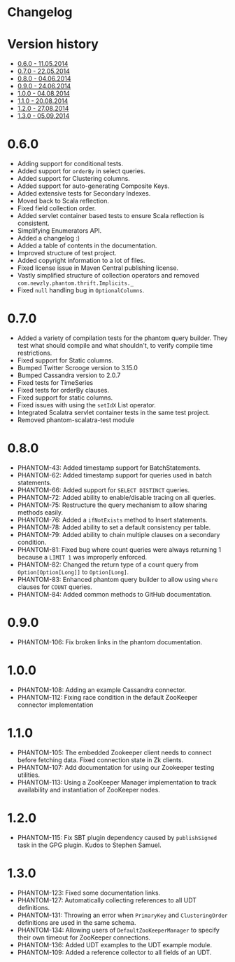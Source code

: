 Changelog
=========

<a id="version-history">Version history</a>
===========================================

<ul>
    <li><a href="#version-0.6.0">0.6.0 - 11.05.2014</a></li>
    <li><a href="#version-0.7.0">0.7.0 - 22.05.2014</a></li>
    <li><a href="#version-0.8.0">0.8.0 - 04.06.2014</a></li>
    <li><a href="#version-0.9.0">0.9.0 - 24.06.2014</a></li>
    <li><a href="#version-1.0.0">1.0.0 - 04.08.2014</a></li>
    <li><a href="#version-1.1.0">1.1.0 - 20.08.2014</a></li>
    <li><a href="#version-1.2.0">1.2.0 - 27.08.2014</a></li>
    <li><a href="#version-1.3.0">1.3.0 - 05.09.2014</a></li>
</ul>



<a id="version-0.6.0">0.6.0</a>
===============================

- Adding support for conditional tests.
- Added support for ```orderBy``` in select queries.
- Added support for Clustering columns.
- Added support for auto-generating Composite Keys.
- Added extensive tests for Secondary Indexes.
- Moved back to Scala reflection.
- Fixed field collection order.
- Added servlet container based tests to ensure Scala reflection is consistent.
- Simplifying Enumerators API.
- Added a changelog :)
- Added a table of contents in the documentation.
- Improved structure of test project.
- Added copyright information to a lot of files.
- Fixed license issue in Maven Central publishing license.
- Vastly simplified structure of collection operators and removed ```com.newzly.phantom.thrift.Implicits._```
- Fixed ```null``` handling bug in ```OptionalColumns```.

<a id="version-0.7.0">0.7.0</a>
===============================

- Added a variety of compilation tests for the phantom query builder. They test what should compile and what shouldn't, to verify compile time restrictions.
- Fixed support for Static columns.
- Bumped Twitter Scrooge version to 3.15.0
- Bumped Cassandra version to 2.0.7
- Fixed tests for TimeSeries
- Fixed tests for orderBy clauses.
- Fixed support for static columns.
- Fixed issues with using the ```setIdX``` List operator.
- Integrated Scalatra servlet container tests in the same test project.
- Removed phantom-scalatra-test module

<a id="version-0.8.0">0.8.0</a>
===============================

- PHANTOM-43: Added timestamp support for BatchStatements.
- PHANTOM-62: Added timestamp support for queries used in batch statements.
- PHANTOM-66: Added support for ```SELECT DISTINCT``` queries.
- PHANTOM-72: Added ability to enable/disable tracing on all queries.
- PHANTOM-75: Restructure the query mechanism to allow sharing methods easily.
- PHANTOM-76: Added a ```ifNotExists``` method to Insert statements.
- PHANTOM-78: Added ability to set a default consistency per table.
- PHANTOM-79: Added ability to chain multiple clauses on a secondary condition.
- PHANTOM-81: Fixed bug where count queries were always returning 1 because a ```LIMIT 1``` was improperly enforced.
- PHANTOM-82: Changed the return type of a count query from ```Option[Option[Long]]``` to ```Option[Long]```.
- PHANTOM-83: Enhanced phantom query builder to allow using ```where``` clauses for ```COUNT``` queries.
- PHANTOM-84: Added common methods to GitHub documentation.

<a id="version-0.9.0">0.9.0</a>
===============================

- PHANTOM-106: Fix broken links in the phantom documentation.

<a id="version-1.0.0">1.0.0</a>
===============================

- PHANTOM-108: Adding an example Cassandra connector.
- PHANTOM-112: Fixing race condition in the default ZooKeeper connector implementation


<a id="version-1.1.0">1.1.0</a>
===============================

- PHANTOM-105: The embedded Zookeeper client needs to connect before fetching data. Fixed connection state in Zk clients.
- PHANTOM-107: Add documentation for using our Zookeeper testing utilities.
- PHANTOM-113: Using a ZooKeeper Manager implementation to track availability and instantiation of ZooKeeper nodes.


<a id="version-1.2.0">1.2.0</a>
===============================

- PHANTOM-115: Fix SBT plugin dependency caused by ```publishSigned``` task in the GPG plugin. Kudos to Stephen Samuel.


<a id="version-1.3.0">1.3.0</a>
===============================

- PHANTOM-123: Fixed some documentation links.
- PHANTOM-127: Automatically collecting references to all UDT definitions.
- PHANTOM-131: Throwing an error when ```PrimaryKey``` and ```ClusteringOrder``` definitions are used in the same schema.
- PHANTOM-134: Allowing users of ```DefaultZooKeeperManager``` to specify their own timeout for ZooKeeper connections.
- PHANTOM-136: Added UDT examples to the UDT example module.
- PHANTOM-109: Added a reference collector to all fields of an UDT.
